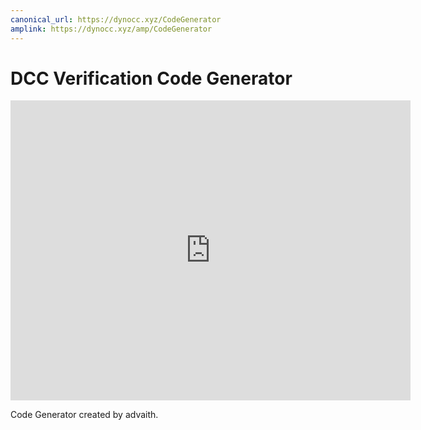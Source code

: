 ```yaml
---
canonical_url: https://dynocc.xyz/CodeGenerator
amplink: https://dynocc.xyz/amp/CodeGenerator
---
```


# DCC Verification Code Generator

<iframe src="https://dynocc.xyz/CodeGenApp/index.html" width="640" height="480" frameborder="0" marginheight="0" marginwidth="0">Loading...</iframe>

Code Generator created by advaith.
